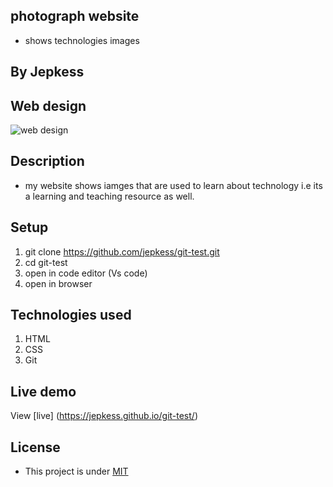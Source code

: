##  photograph website
- shows  technologies images

## By Jepkess

## Web design

 ![web design](./tech2.jpg)

## Description
- my website shows iamges that are used to learn about technology i.e its a learning and teaching resource as well.
## Setup 
1. git clone https://github.com/jepkess/git-test.git
2. cd git-test
3. open in code editor (Vs code)
4. open in browser

## Technologies used

1. HTML
2. CSS
3. Git
## Live  demo
View [live] (https://jepkess.github.io/git-test/)
## License 
 - This project is under [MIT](LICENSE.md)
